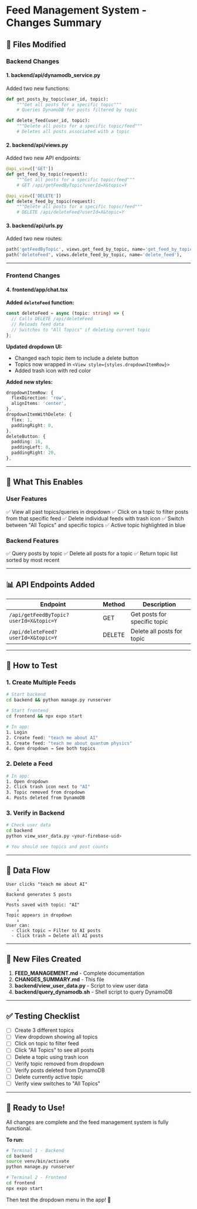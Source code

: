# Feed Management System - Changes Summary

## 📝 Files Modified

### Backend Changes

#### 1. **backend/api/dynamodb_service.py**
Added two new functions:

```python
def get_posts_by_topic(user_id, topic):
    """Get all posts for a specific topic"""
    # Queries DynamoDB for posts filtered by topic

def delete_feed(user_id, topic):
    """Delete all posts for a specific topic/feed"""
    # Deletes all posts associated with a topic
```

#### 2. **backend/api/views.py**
Added two new API endpoints:

```python
@api_view(['GET'])
def get_feed_by_topic(request):
    """Get all posts for a specific topic/feed"""
    # GET /api/getFeedByTopic?userId=X&topic=Y

@api_view(['DELETE'])
def delete_feed_by_topic(request):
    """Delete all posts for a specific topic/feed"""
    # DELETE /api/deleteFeed?userId=X&topic=Y
```

#### 3. **backend/api/urls.py**
Added two new routes:

```python
path('getFeedByTopic', views.get_feed_by_topic, name='get_feed_by_topic'),
path('deleteFeed', views.delete_feed_by_topic, name='delete_feed'),
```

---

### Frontend Changes

#### 4. **frontend/app/chat.tsx**

**Added `deleteFeed` function:**
```typescript
const deleteFeed = async (topic: string) => {
  // Calls DELETE /api/deleteFeed
  // Reloads feed data
  // Switches to "All Topics" if deleting current topic
};
```

**Updated dropdown UI:**
- Changed each topic item to include a delete button
- Topics now wrapped in `<View style={styles.dropdownItemRow}>`
- Added trash icon with red color

**Added new styles:**
```typescript
dropdownItemRow: {
  flexDirection: 'row',
  alignItems: 'center',
},
dropdownItemWithDelete: {
  flex: 1,
  paddingRight: 0,
},
deleteButton: {
  padding: 16,
  paddingLeft: 8,
  paddingRight: 20,
},
```

---

## 🎯 What This Enables

### User Features
✅ View all past topics/queries in dropdown
✅ Click on a topic to filter posts from that specific feed
✅ Delete individual feeds with trash icon
✅ Switch between "All Topics" and specific topics
✅ Active topic highlighted in blue

### Backend Features
✅ Query posts by topic
✅ Delete all posts for a topic
✅ Return topic list sorted by most recent

---

## 📊 API Endpoints Added

| Endpoint | Method | Description |
|----------|--------|-------------|
| `/api/getFeedByTopic?userId=X&topic=Y` | GET | Get posts for specific topic |
| `/api/deleteFeed?userId=X&topic=Y` | DELETE | Delete all posts for topic |

---

## 🧪 How to Test

### 1. Create Multiple Feeds
```bash
# Start backend
cd backend && python manage.py runserver

# Start frontend
cd frontend && npx expo start

# In app:
1. Login
2. Create feed: "teach me about AI"
3. Create feed: "teach me about quantum physics"
4. Open dropdown → See both topics
```

### 2. Delete a Feed
```bash
# In app:
1. Open dropdown
2. Click trash icon next to "AI"
3. Topic removed from dropdown
4. Posts deleted from DynamoDB
```

### 3. Verify in Backend
```bash
# Check user data
cd backend
python view_user_data.py <your-firebase-uid>

# You should see topics and post counts
```

---

## 🔄 Data Flow

```mermaid
User clicks "teach me about AI"
    ↓
Backend generates 5 posts
    ↓
Posts saved with topic: "AI"
    ↓
Topic appears in dropdown
    ↓
User can:
  - Click topic → Filter to AI posts
  - Click trash → Delete all AI posts
```

---

## 📁 New Files Created

1. **FEED_MANAGEMENT.md** - Complete documentation
2. **CHANGES_SUMMARY.md** - This file
3. **backend/view_user_data.py** - Script to view user data
4. **backend/query_dynamodb.sh** - Shell script to query DynamoDB

---

## ✅ Testing Checklist

- [ ] Create 3 different topics
- [ ] View dropdown showing all topics
- [ ] Click on topic to filter feed
- [ ] Click "All Topics" to see all posts
- [ ] Delete a topic using trash icon
- [ ] Verify topic removed from dropdown
- [ ] Verify posts deleted from DynamoDB
- [ ] Delete currently active topic
- [ ] Verify view switches to "All Topics"

---

## 🚀 Ready to Use!

All changes are complete and the feed management system is fully functional.

**To run:**
```bash
# Terminal 1 - Backend
cd backend
source venv/bin/activate
python manage.py runserver

# Terminal 2 - Frontend
cd frontend
npx expo start
```

Then test the dropdown menu in the app! 🎉
